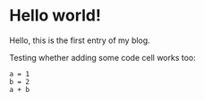 # Hello world!
Hello, this is the first entry of my blog. 

Testing whether adding some code cell works too:

```
a = 1
b = 2
a + b
```

